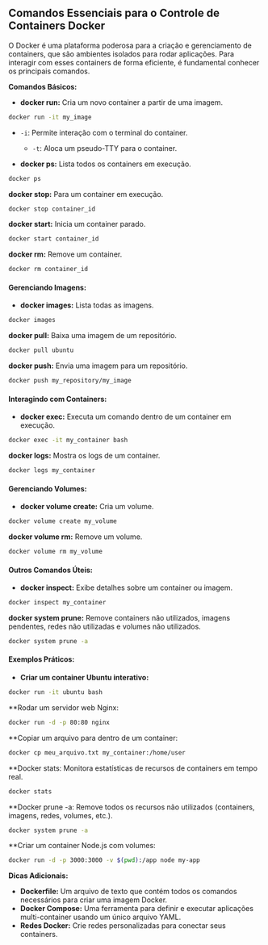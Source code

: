 
## Comandos Essenciais para o Controle de Containers Docker

O Docker é uma plataforma poderosa para a criação e gerenciamento de containers, que são ambientes isolados para rodar aplicações. Para interagir com esses containers de forma eficiente, é fundamental conhecer os principais comandos.

**Comandos Básicos:**

- **docker run:** Cria um novo container a partir de uma imagem.

```bash
docker run -it my_image
```

-  `-i`: Permite interação com o terminal do container.
    - `-t`: Aloca um pseudo-TTY para o container.

- **docker ps:** Lista todos os containers em execução.

```bash
docker ps
```

**docker stop:** Para um container em execução.

```bash
docker stop container_id
```

**docker start:** Inicia um container parado.

```bash
docker start container_id
```

**docker rm:** Remove um container.

```bash
docker rm container_id

```

#### Gerenciando Imagens:

- **docker images:** Lista todas as imagens.

```bash
docker images
```

**docker pull:** Baixa uma imagem de um repositório.

```bash
docker pull ubuntu
```

**docker push:** Envia uma imagem para um repositório.

```bash
docker push my_repository/my_image
```

#### Interagindo com Containers:

- **docker exec:** Executa um comando dentro de um container em execução.

```bash
docker exec -it my_container bash
```

**docker logs:** Mostra os logs de um container.

```bash
docker logs my_container
```

#### Gerenciando Volumes:

- **docker volume create:** Cria um volume.

```bash
docker volume create my_volume
```

**docker volume rm:** Remove um volume.

```bash
docker volume rm my_volume
```

#### Outros Comandos Úteis:

- **docker inspect:** Exibe detalhes sobre um container ou imagem.

```bash
docker inspect my_container
```

**docker system prune:** Remove containers não utilizados, imagens pendentes, redes não utilizadas e volumes não utilizados.

```bash
docker system prune -a
```

#### Exemplos Práticos:

- **Criar um container Ubuntu interativo:**

```bash
docker run -it ubuntu bash
```

**Rodar um servidor web Nginx:

```bash
docker run -d -p 80:80 nginx
```

**Copiar um arquivo para dentro de um container:

```bash
docker cp meu_arquivo.txt my_container:/home/user
```

**Docker stats: Monitora estatísticas de recursos de containers em tempo real.

```bash
docker stats
```
**Docker prune -a: Remove todos os recursos não utilizados (containers, imagens, redes, volumes, etc.).

```bash
docker system prune -a
```

**Criar um container Node.js com volumes:

```bash
docker run -d -p 3000:3000 -v $(pwd):/app node my-app
```

**Dicas Adicionais:**

- **Dockerfile:** Um arquivo de texto que contém todos os comandos necessários para criar uma imagem Docker.
- **Docker Compose:** Uma ferramenta para definir e executar aplicações multi-container usando um único arquivo YAML.
- **Redes Docker:** Crie redes personalizadas para conectar seus containers.

